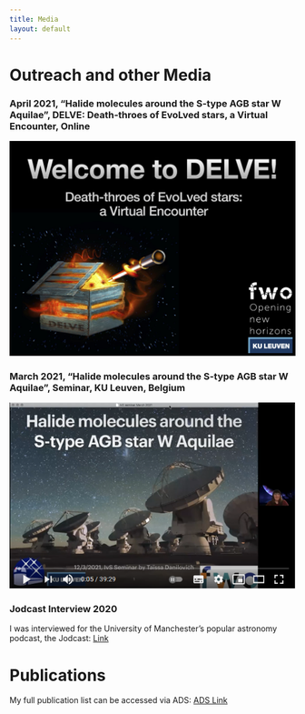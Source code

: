 ```yaml
---
title: Media
layout: default
---
```

# Outreach and other Media

### April 2021, “Halide molecules around the S-type AGB star W Aquilae”, DELVE: Death-throes of EvoLved stars, a Virtual Encounter, Online 
[![YouTube link](images/Welcome_slide.jpg)](https://www.youtube.com/watch?v=4n2Bie8OAPQ&list=PLrGAIWCGSKlC9ja1CMZzzLWddWwbwwhty&index=4&t=1842s)

### March 2021, “Halide molecules around the S-type AGB star W Aquilae”, Seminar, KU Leuven, Belgium  
  [![YouTube link](images/2021HalideYoutube.png)](https://www.youtube.com/watch?v=MYOWS9t2cTE)
### Jodcast Interview	2020  
I was interviewed for the University of Manchester’s popular astronomy podcast, the Jodcast: [Link](http://www.jodcast.net/archive/202011/)

# Publications

My full publication list can be accessed via ADS: [ADS Link](http://tiny.cc/TDanilovichADS)
